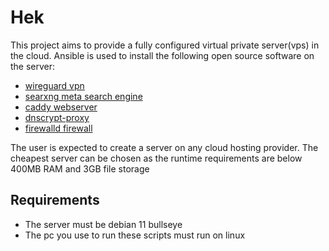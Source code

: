 # Hek

This project aims to provide a fully configured virtual private server(vps) in the cloud. Ansible is used to install the following open source software on the server:
* [wireguard vpn](https://www.wireguard.com)
* [searxng meta search engine](https://github.com/searxng)
* [caddy webserver](https://github.com/caddyserver/caddy)
* [dnscrypt-proxy](https://github.com/DNSCrypt/dnscrypt-proxy)
* [firewalld firewall](https://firewalld.org/)

The user is expected to create a server on any cloud hosting provider. The cheapest server can be chosen as the runtime requirements are below 400MB RAM and 3GB file storage 

## Requirements
* The server must be debian 11 bullseye
* The pc you use to run these scripts must run on linux

